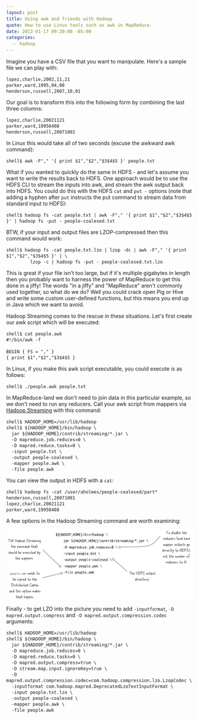 ```yaml
---
layout: post
title: Using awk and friends with Hadoop
quote: How to use Linux tools such as awk in MapReduce.
date: 2013-01-17 09:20:00 -05:00
categories:
  -- hadoop
---
```


Imagine you have a CSV file that you want to manipulate. Here's a sample file we can play with:

    lopez,charlie,2002,11,21
    parker,ward,1995,04,08
    henderson,russell,2007,10,01

Our goal is to transform this into the following form by combining the last three
columns:

    lopez,charlie,20021121
    parker,ward,19950408
    henderson,russell,20071001

In Linux this would take all of two seconds (excuse the awkward awk command):

    shell$ awk -F"," '{ print $1","$2","$3$4$5 }' people.txt

What if you wanted to quickly do the same in HDFS - and let's assume you want to write the
results back to HDFS. One approach would be to use the HDFS CLI to stream the inputs into
awk, and stream the awk output back into HDFS. You could do this with the HDFS `cat` and `put -` options
(note that adding a hyphen after `put` instructs the put command to stream data from standard input to
HDFS):

    shell$ hadoop fs -cat people.txt | awk -F"," '{ print $1","$2","$3$4$5 }' | hadoop fs -put - people-coalesed.txt

BTW, if your input and output files are LZOP-compressed then this command would work:

    shell$ hadoop fs -cat people.txt.lzo | lzop -dc | awk -F"," '{ print $1","$2","$3$4$5 }' | \
             lzop -c | hadoop fs -put - people-coalesed.txt.lzo


This is great if your file isn't too large, but if it's multiple gigabytes in length then you
probably want to harness the power of MapReduce to get this done in a jiffy! The words "in a jiffy"
and "MapReduce" aren't commonly used together, so what do we do? Well you could crack open Pig or
Hive and write some custom user-defined functions, but this means you end up in Java which we want to
avoid.

Hadoop Streaming comes to the rescue in these situations.  Let's first create our awk script which will be executed:

    shell$ cat people.awk
    #!/bin/awk -f

    BEGIN { FS = "," }
    { print $1","$2","$3$4$5 }

In Linux, if you make this awk script executable, you could execute is as follows:

    shell$ ./people.awk people.txt

In MapReduce-land we don't need to join data in this particular example, so we don't need to run any reducers.
Call your awk script from mappers via [Hadoop Streaming](http://hadoop.apache.org/docs/mapreduce/current/streaming.html) with this command:

    shell$ HADOOP_HOME=/usr/lib/hadoop
    shell$ ${HADOOP_HOME}/bin/hadoop \
      jar ${HADOOP_HOME}/contrib/streaming/*.jar \
      -D mapreduce.job.reduces=0 \
      -D mapred.reduce.tasks=0 \
      -input people.txt \
      -output people-coalesed \
      -mapper people.awk \
      -file people.awk

You can view the output in HDFS with a `cat`:

    shell$ hadoop fs -cat /user/aholmes/people-coalesed/part*
    henderson,russell,20071001
    lopez,charlie,20021121
    parker,ward,19950408

A few options in the Hadoop Streaming command are worth examining:

![awk-streaming-image](/images/awk-streaming.png)

Finally - to get LZO into the picture you need to add `-inputformat`,
 `-D mapred.output.compress` and `-D mapred.output.compression.codec` arguments:


    shell$ HADOOP_HOME=/usr/lib/hadoop
    shell$ ${HADOOP_HOME}/bin/hadoop \
      jar ${HADOOP_HOME}/contrib/streaming/*.jar \
      -D mapreduce.job.reduces=0 \
      -D mapred.reduce.tasks=0 \
      -D mapred.output.compress=true \
      -D stream.map.input.ignoreKey=true \
      -D mapred.output.compression.codec=com.hadoop.compression.lzo.LzopCodec \
      -inputformat com.hadoop.mapred.DeprecatedLzoTextInputFormat \
      -input people.txt.lzo \
      -output people-coalesed \
      -mapper people.awk \
      -file people.awk
